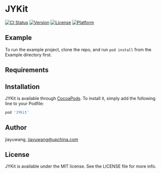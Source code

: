# JYKit

[![CI Status](https://img.shields.io/travis/jiayuwang/JYKit.svg?style=flat)](https://travis-ci.org/jiayuwang/JYKit)
[![Version](https://img.shields.io/cocoapods/v/JYKit.svg?style=flat)](https://cocoapods.org/pods/JYKit)
[![License](https://img.shields.io/cocoapods/l/JYKit.svg?style=flat)](https://cocoapods.org/pods/JYKit)
[![Platform](https://img.shields.io/cocoapods/p/JYKit.svg?style=flat)](https://cocoapods.org/pods/JYKit)

## Example

To run the example project, clone the repo, and run `pod install` from the Example directory first.

## Requirements

## Installation

JYKit is available through [CocoaPods](https://cocoapods.org). To install
it, simply add the following line to your Podfile:

```ruby
pod 'JYKit'
```

## Author

jiayuwang, jiayuwang@upchina.com

## License

JYKit is available under the MIT license. See the LICENSE file for more info.
